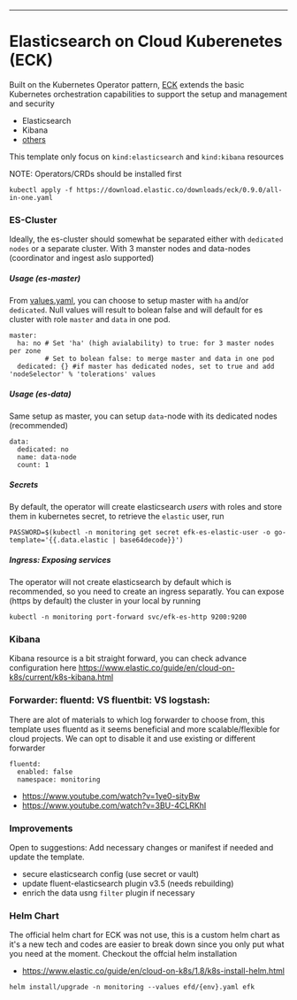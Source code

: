 ---

# Elasticsearch on Cloud Kuberenetes (ECK)
Built on the Kubernetes Operator pattern, [ECK] extends the basic Kubernetes orchestration capabilities to support the setup and management and security
* Elasticsearch
* Kibana
* [others]

This template only focus on `kind:elasticsearch` and `kind:kibana` resources 

NOTE: Operators/CRDs should be installed first
```
kubectl apply -f https://download.elastic.co/downloads/eck/0.9.0/all-in-one.yaml
``` 
### ES-Cluster
Ideally, the es-cluster should somewhat be separated either with `dedicated nodes` or a separate cluster. With 3 manster nodes and data-nodes (coordinator and ingest aslo supported)

##### Usage (es-master)
From [values.yaml](ansible/roles/kubernetes/addons/efk/values.yaml), you can choose to setup master with `ha` and/or `dedicated`. Null values will result to bolean false and will default for es cluster with role `master` and `data` in one pod.
```
master:
  ha: no # Set 'ha' (high avialability) to true: for 3 master nodes per zone
         # Set to bolean false: to merge master and data in one pod
  dedicated: {} #if master has dedicated nodes, set to true and add 'nodeSelector' % 'tolerations' values
```
##### Usage (es-data)
Same setup as master, you can setup `data`-node with its dedicated nodes (recommended)
```
data:
  dedicated: no 
  name: data-node
  count: 1
```
##### Secrets
By default, the operator will create elasticsearch *users* with roles and store them in kubernetes secret, to retrieve the `elastic` user, run
``` 
PASSWORD=$(kubectl -n monitoring get secret efk-es-elastic-user -o go-template='{{.data.elastic | base64decode}}')
```
##### Ingress: Exposing services
The operator will not create elasticsearch by default which is recommended, so you need to create an ingress separatly. You can expose (https by default) the cluster in your local by running
``` 
kubectl -n monitoring port-forward svc/efk-es-http 9200:9200  
```
### Kibana
Kibana resource is a bit straight forward, you can check advance configuration here 
https://www.elastic.co/guide/en/cloud-on-k8s/current/k8s-kibana.html

### Forwarder: fluentd: VS fluentbit: VS logstash:
There are alot of materials to which log forwarder to choose from, this template uses fluentd as it seems beneficial and more scalable/flexible for cloud projects. We can opt to disable it and use existing or different forwarder
```
fluentd:
  enabled: false
  namespace: monitoring
```

* https://www.youtube.com/watch?v=1ye0-sityBw
* https://www.youtube.com/watch?v=3BU-4CLRKhI 

### Improvements
Open to suggestions: Add necessary changes or manifest if needed and update the template.
* secure elasticsearch config (use secret or vault)
* update fluent-elasticsearch plugin v3.5 (needs rebuilding)
* enrich the data usng `filter` plugin if necessary

### Helm Chart
The official helm chart for ECK was not use, this is a custom helm chart as it's a new tech and codes are easier to break down since you only put what you need at the moment. Checkout the offcial helm installation
* https://www.elastic.co/guide/en/cloud-on-k8s/1.8/k8s-install-helm.html

```
helm install/upgrade -n monitoring --values efd/{env}.yaml efk
```

[ECK]: https://www.elastic.co/guide/en/cloud-on-k8s/current/index.html
[others]: https://www.elastic.co/guide/en/cloud-on-k8s/current/k8s-overview.html
